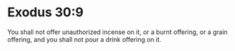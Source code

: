 # Exodus 30:9

You shall not offer unauthorized incense on it, or a burnt offering, or a grain offering, and you shall not pour a drink offering on it.
